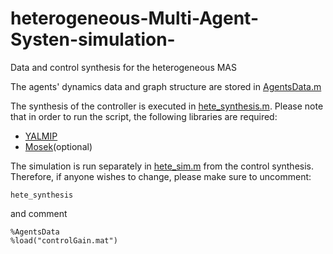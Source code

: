 # heterogeneous-Multi-Agent-Systen-simulation-
Data and control synthesis for the heterogeneous MAS

The agents' dynamics data and graph structure are stored in [AgentsData.m](https://github.com/TheBigoranger/heterogeneous-Multi-Agent-Systen-/blob/main/AgentsData.m)

The synthesis of the controller is executed in [hete_synthesis.m](https://github.com/TheBigoranger/heterogeneous-Multi-Agent-Systen-/blob/main/hete_synthesis.m). Please note that in order to run the script,  the following libraries are required:
- [YALMIP](https://yalmip.github.io/)
- [Mosek](https://www.mosek.com/)(optional)

The simulation is run separately in [hete_sim.m](https://github.com/TheBigoranger/heterogeneous-Multi-Agent-Systen-/blob/main/hete_sim.m) from the control synthesis. Therefore, if anyone wishes to change, please make sure to uncomment: 
```
hete_synthesis
``` 
and comment
```
%AgentsData
%load("controlGain.mat")
```
